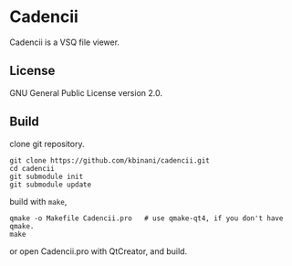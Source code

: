 # Cadencii

Cadencii is a VSQ file viewer.

## License

GNU General Public License version 2.0.

## Build

clone git repository.

    git clone https://github.com/kbinani/cadencii.git
    cd cadencii
    git submodule init
    git submodule update

build with `make`,

    qmake -o Makefile Cadencii.pro   # use qmake-qt4, if you don't have qmake.
    make

or open Cadencii.pro with QtCreator, and build.

